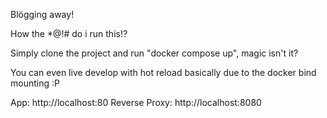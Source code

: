 Blögging away!

How the *@!# do i run this!?

Simply clone the project and run "docker compose up", magic isn't it?

You can even live develop with hot reload basically due to the docker bind mounting :P

App:            http://localhost:80
Reverse Proxy:  http://localhost:8080
